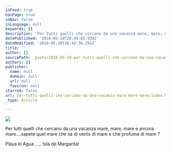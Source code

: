 ```yaml
---
inFeed: true
hasPage: true
inNav: false
inLanguage: null
keywords: []
description: 'Per tutti quelli che cercano da una vacanza mare, mare, mare e ancora mare....sapete quel mare che sa di vento di mare e che profuma di mare ?'
datePublished: '2016-05-10T20:49:02.930Z'
dateModified: '2016-05-10T20:42:36.291Z'
title: ''
author: []
sourcePath: _posts/2016-05-10-per-tutti-quelli-che-cercano-da-una-vacanza-mare-mare-mare.md
authors: []
publisher:
  name: null
  domain: null
  url: null
  favicon: null
starred: false
url: per-tutti-quelli-che-cercano-da-una-vacanza-mare-mare-mare/index.html
_type: Article

---
```

![](https://the-grid-user-content.s3-us-west-2.amazonaws.com/492afaed-6820-46e6-b3c9-d06f0cd2d46c.jpg)

Per tutti quelli che cercano da una vacanza mare, mare, mare e ancora mare....sapete quel mare che sa di vento di mare e che profuma di mare ?

Playa el Agua ..... Isla de Margarita!
